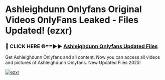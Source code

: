 # Ashleighdunn Onlyfans Original Videos 0nlyFans Leaked - Files Updated! (ezxr)

<h3>🔴 CLICK HERE 🌐==►► <a href="https://tinyurl.com/2m67pmp6" rel="nofollow">Ashleighdunn Onlyfans Updated Files</a></h3>

Get Ashleighdunn Onlyfans and all content. Now you can access all videos and pictures of Ashleighdunn Onlyfans. New Updated Files 2025!

[![ezxr](https://i.imgur.com/H4QAA4z.gif)](https://tinyurl.com/2m67pmp6)